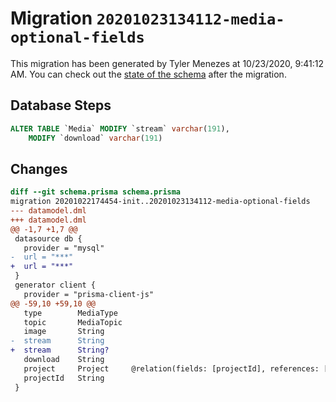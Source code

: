 # Migration `20201023134112-media-optional-fields`

This migration has been generated by Tyler Menezes at 10/23/2020, 9:41:12 AM.
You can check out the [state of the schema](./schema.prisma) after the migration.

## Database Steps

```sql
ALTER TABLE `Media` MODIFY `stream` varchar(191),
    MODIFY `download` varchar(191)
```

## Changes

```diff
diff --git schema.prisma schema.prisma
migration 20201022174454-init..20201023134112-media-optional-fields
--- datamodel.dml
+++ datamodel.dml
@@ -1,7 +1,7 @@
 datasource db {
   provider = "mysql"
-  url = "***"
+  url = "***"
 }
 generator client {
   provider = "prisma-client-js"
@@ -59,10 +59,10 @@
   type        MediaType
   topic       MediaTopic
   image       String
-  stream      String
+  stream      String?
   download    String
   project     Project     @relation(fields: [projectId], references: [id])
   projectId   String
 }
```


